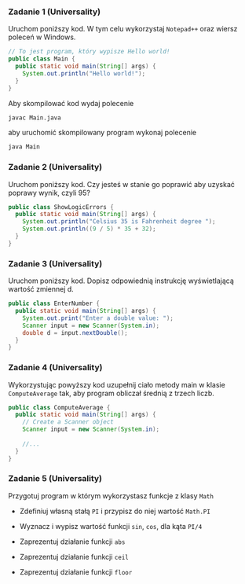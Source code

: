 ### Zadanie 1 (Universality)

Uruchom poniższy kod. W tym celu wykorzystaj `Notepad++`  oraz wiersz poleceń w
Windows.

~~~~~~~~~~~~~~~~~~~~~~~~~~~~~~~~~~~~~~~~~~~~~~~~~~~~~~~~~~~~~~~~~~~~~~~~~~~ java
// To jest program, który wypisze Hello world! 
public class Main { 
  public static void main(String[] args) { 
    System.out.println("Hello world!");
  }
}
~~~~~~~~~~~~~~~~~~~~~~~~~~~~~~~~~~~~~~~~~~~~~~~~~~~~~~~~~~~~~~~~~~~~~~~~~~~~~~~~

Aby skompilować kod wydaj polecenie

~~~~~~~~~~~~~~~~~~~~~~~~~~~~~~~~~~~~~~~~~~~~~~~~~~~~~~~~~~~~~~~~~~~~~~~~~~~ bash
javac Main.java
~~~~~~~~~~~~~~~~~~~~~~~~~~~~~~~~~~~~~~~~~~~~~~~~~~~~~~~~~~~~~~~~~~~~~~~~~~~~~~~~

aby uruchomić skompilowany program wykonaj polecenie

~~~~~~~~~~~~~~~~~~~~~~~~~~~~~~~~~~~~~~~~~~~~~~~~~~~~~~~~~~~~~~~~~~~~~~~~~~~ bash
java Main
~~~~~~~~~~~~~~~~~~~~~~~~~~~~~~~~~~~~~~~~~~~~~~~~~~~~~~~~~~~~~~~~~~~~~~~~~~~~~~~~

### Zadanie 2 (Universality)

Uruchom poniższy kod. Czy jesteś w stanie go poprawić aby uzyskać poprawy wynik,
czyli 95?

~~~~~~~~~~~~~~~~~~~~~~~~~~~~~~~~~~~~~~~~~~~~~~~~~~~~~~~~~~~~~~~~~~~~~~~~~~~ java
public class ShowLogicErrors {
  public static void main(String[] args) {
    System.out.println("Celsius 35 is Fahrenheit degree ");
    System.out.println((9 / 5) * 35 + 32);
  }
}
~~~~~~~~~~~~~~~~~~~~~~~~~~~~~~~~~~~~~~~~~~~~~~~~~~~~~~~~~~~~~~~~~~~~~~~~~~~~~~~~

### Zadanie 3 (Universality)

Uruchom poniższy kod. Dopisz odpowiednią instrukcję wyświetlającą wartość
zmiennej d.

~~~~~~~~~~~~~~~~~~~~~~~~~~~~~~~~~~~~~~~~~~~~~~~~~~~~~~~~~~~~~~~~~~~~~~~~~~~ java
public class EnterNumber {
  public static void main(String[] args) {
    System.out.print("Enter a double value: ");
    Scanner input = new Scanner(System.in);
    double d = input.nextDouble();
  }
}
~~~~~~~~~~~~~~~~~~~~~~~~~~~~~~~~~~~~~~~~~~~~~~~~~~~~~~~~~~~~~~~~~~~~~~~~~~~~~~~~

### Zadanie 4 (Universality)

Wykorzystując powyższy kod uzupełnij ciało metody main w klasie `ComputeAverage`
tak, aby program obliczał średnią z trzech liczb.

~~~~~~~~~~~~~~~~~~~~~~~~~~~~~~~~~~~~~~~~~~~~~~~~~~~~~~~~~~~~~~~~~~~~~~~~~~~ java
public class ComputeAverage {
  public static void main(String[] args) {
    // Create a Scanner object
    Scanner input = new Scanner(System.in);
    
    //...
  }
}
~~~~~~~~~~~~~~~~~~~~~~~~~~~~~~~~~~~~~~~~~~~~~~~~~~~~~~~~~~~~~~~~~~~~~~~~~~~~~~~~

### Zadanie 5 (Universality)

Przygotuj program w którym wykorzystasz funkcje z klasy `Math`

-   Zdefiniuj własną stałą `PI` i przypisz do niej wartość `Math.PI`

-   Wyznacz i wypisz wartość funkcji `sin`, `cos`, dla kąta `PI/4`

-   Zaprezentuj działanie funkcji `abs`

-   Zaprezentuj działanie funkcji `ceil`

-   Zaprezentuj działanie funkcji `floor`

